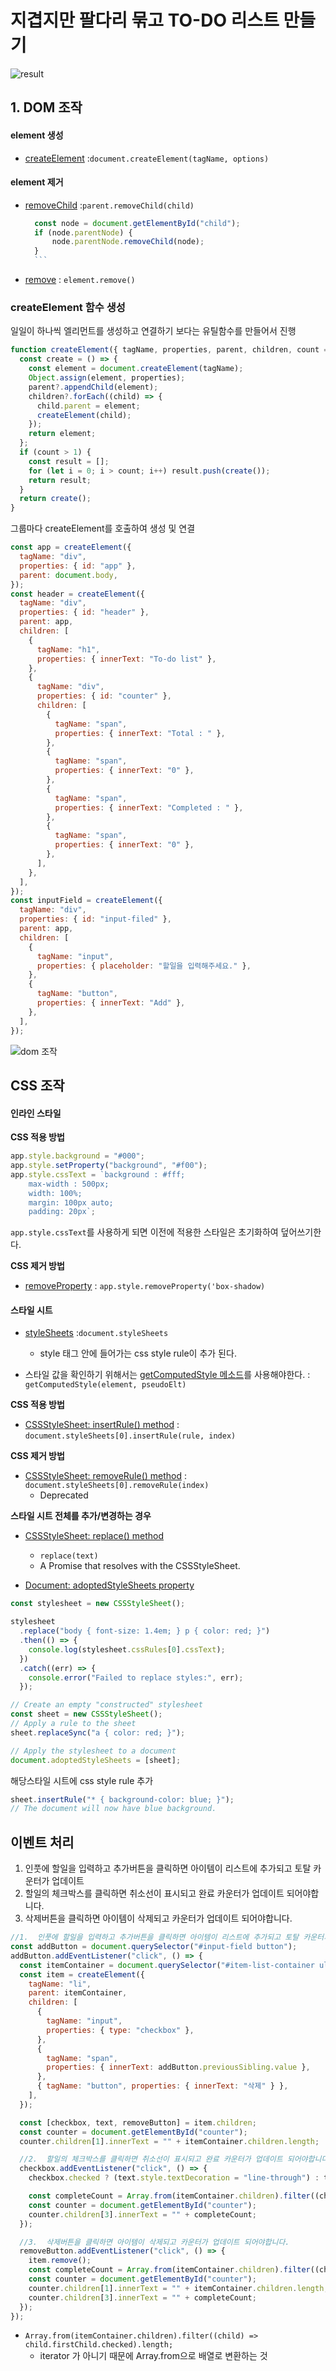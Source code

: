 # 지겹지만 팔다리 묶고 TO-DO 리스트 만들기

![result](./docs/result.png)

## 1. DOM 조작

#### element 생성

- [createElement](https://developer.mozilla.org/en-US/docs/Web/API/Document/createElement) :`document.createElement(tagName, options)`

#### element 제거

- [removeChild](https://developer.mozilla.org/en-US/docs/Web/API/Node/removeChild) :`parent.removeChild(child)`
  ````js
    const node = document.getElementById("child");
    if (node.parentNode) {
        node.parentNode.removeChild(node);
    }
    ```
  ````
- [remove](https://developer.mozilla.org/en-US/docs/Web/API/Element/remove) : `element.remove()`

### createElement 함수 생성

일일이 하나씩 엘리먼트를 생성하고 연결하기 보다는 유틸함수를 만들어서 진행

```js
function createElement({ tagName, properties, parent, children, count = 1 }) {
  const create = () => {
    const element = document.createElement(tagName);
    Object.assign(element, properties);
    parent?.appendChild(element);
    children?.forEach((child) => {
      child.parent = element;
      createElement(child);
    });
    return element;
  };
  if (count > 1) {
    const result = [];
    for (let i = 0; i > count; i++) result.push(create());
    return result;
  }
  return create();
}
```

그룹마다 createElement를 호출하여 생성 및 연결

```js
const app = createElement({
  tagName: "div",
  properties: { id: "app" },
  parent: document.body,
});
const header = createElement({
  tagName: "div",
  properties: { id: "header" },
  parent: app,
  children: [
    {
      tagName: "h1",
      properties: { innerText: "To-do list" },
    },
    {
      tagName: "div",
      properties: { id: "counter" },
      children: [
        {
          tagName: "span",
          properties: { innerText: "Total : " },
        },
        {
          tagName: "span",
          properties: { innerText: "0" },
        },
        {
          tagName: "span",
          properties: { innerText: "Completed : " },
        },
        {
          tagName: "span",
          properties: { innerText: "0" },
        },
      ],
    },
  ],
});
const inputField = createElement({
  tagName: "div",
  properties: { id: "input-filed" },
  parent: app,
  children: [
    {
      tagName: "input",
      properties: { placeholder: "할일을 입력해주세요." },
    },
    {
      tagName: "button",
      properties: { innerText: "Add" },
    },
  ],
});
```

![dom 조작](./docs/dom.png)

## CSS 조작

#### 인라인 스타일

**CSS 적용 방법**

```js
app.style.background = "#000";
app.style.setProperty("background", "#f00");
app.style.cssText = `background : #fff;
    max-width : 500px;
    width: 100%;
    margin: 100px auto;
    padding: 20px`;
```

`app.style.cssText`를 사용하게 되면 이전에 적용한 스타일은 초기화하여 덮어쓰기한다.

**CSS 제거 방법**

- [removeProperty](https://developer.mozilla.org/en-US/docs/Web/API/CSSStyleDeclaration/removeProperty) : `app.style.removeProperty('box-shadow)`

#### 스타일 시트

- [styleSheets](https://developer.mozilla.org/ko/docs/Web/API/Document/styleSheets) :`document.styleSheets`

  - style 태그 안에 들어가는 css style rule이 추가 된다.

- 스타일 값을 확인하기 위해서는 [getComputedStyle 메소드](https://developer.mozilla.org/en-US/docs/Web/API/Window/getComputedStyle)를 사용해야한다. : `getComputedStyle(element, pseudoElt)`

**CSS 적용 방법**

- [CSSStyleSheet: insertRule() method](https://developer.mozilla.org/en-US/docs/Web/API/CSSStyleSheet/insertRule) : `document.styleSheets[0].insertRule(rule, index)`

**CSS 제거 방법**

- [CSSStyleSheet: removeRule() method](https://developer.mozilla.org/en-US/docs/Web/API/CSSStyleSheet/insertRule) : `document.styleSheets[0].removeRule(index)`
  - Deprecated

**스타일 시트 전체를 추가/변경하는 경우**

- [CSSStyleSheet: replace() method](https://developer.mozilla.org/en-US/docs/Web/API/CSSStyleSheet/replace)

  - `replace(text)`
  - A Promise that resolves with the CSSStyleSheet.

- [Document: adoptedStyleSheets property](https://developer.mozilla.org/en-US/docs/Web/API/Document/adoptedStyleSheets)

```js
const stylesheet = new CSSStyleSheet();

stylesheet
  .replace("body { font-size: 1.4em; } p { color: red; }")
  .then(() => {
    console.log(stylesheet.cssRules[0].cssText);
  })
  .catch((err) => {
    console.error("Failed to replace styles:", err);
  });
```

```js
// Create an empty "constructed" stylesheet
const sheet = new CSSStyleSheet();
// Apply a rule to the sheet
sheet.replaceSync("a { color: red; }");

// Apply the stylesheet to a document
document.adoptedStyleSheets = [sheet];
```

해당스타일 시트에 css style rule 추가

```js
sheet.insertRule("* { background-color: blue; }");
// The document will now have blue background.
```

## 이벤트 처리

1.  인풋에 할일을 입력하고 추가버튼을 클릭하면 아이템이 리스트에 추가되고 토탈 카운터가 업데이트
2.  할일의 체크박스를 클릭하면 취소선이 표시되고 완료 카운터가 업데이트 되어야합니다.
3.  삭제버튼을 클릭하면 아이템이 삭제되고 카운터가 업데이트 되어야합니다.

```js
//1.  인풋에 할일을 입력하고 추가버튼을 클릭하면 아이템이 리스트에 추가되고 토탈 카운터가 업데이트
const addButton = document.querySelector("#input-field button");
addButton.addEventListener("click", () => {
  const itemContainer = document.querySelector("#item-list-container ul");
  const item = createElement({
    tagName: "li",
    parent: itemContainer,
    children: [
      {
        tagName: "input",
        properties: { type: "checkbox" },
      },
      {
        tagName: "span",
        properties: { innerText: addButton.previousSibling.value },
      },
      { tagName: "button", properties: { innerText: "삭제" } },
    ],
  });

  const [checkbox, text, removeButton] = item.children;
  const counter = document.getElementById("counter");
  counter.children[1].innerText = "" + itemContainer.children.length;

  //2.  할일의 체크박스를 클릭하면 취소선이 표시되고 완료 카운터가 업데이트 되어야합니다.
  checkbox.addEventListener("click", () => {
    checkbox.checked ? (text.style.textDecoration = "line-through") : text.style.removeProperty("text-decoration");

    const completeCount = Array.from(itemContainer.children).filter((child) => child.firstChild.checked).length;
    const counter = document.getElementById("counter");
    counter.children[3].innerText = "" + completeCount;
  });

  //3.  삭제버튼을 클릭하면 아이템이 삭제되고 카운터가 업데이트 되어야합니다.
  removeButton.addEventListener("click", () => {
    item.remove();
    const completeCount = Array.from(itemContainer.children).filter((child) => child.firstChild.checked).length;
    const counter = document.getElementById("counter");
    counter.children[1].innerText = "" + itemContainer.children.length;
    counter.children[3].innerText = "" + completeCount;
  });
});
```

- `Array.from(itemContainer.children).filter((child) => child.firstChild.checked).length;`
  - iterator 가 아니기 때문에 Array.from으로 배열로 변환하는 것
